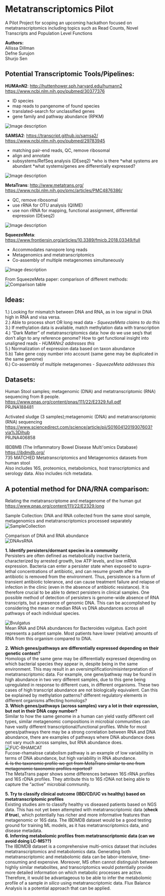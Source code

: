 # Metatranscriptomics Pilot
A Pilot Project for scoping an upcoming hackathon focused on metatranscriptomics including topics such as Read Counts, Novel Transcripts and Population Level Functions    

**Authors:**    
Allissa Dillman  
Defne Surujon    
Shurjo Sen    


## Potential Transcriptomic Tools/Pipelines:     

**HUMAnN2**: http://huttenhower.sph.harvard.edu/humann2
https://www.ncbi.nlm.nih.gov/pubmed/30377376
* ID species
* map reads to pangenome of found species
* translated-search for unclassified genes
* gene family and pathway abundance (RPKM)

![Image description](http://huttenhower.sph.harvard.edu/sites/default/files/humann2_diamond_500x500.jpg)


**SAMSA2**: https://transcript.github.io/samsa2/ 
https://www.ncbi.nlm.nih.gov/pubmed/29783945
* matching pair-end reads, QC, remove ribosomal
* align and annotate
* subsystems/RefSeq analysis (DEseq2)
	*who is there
	*what systems are abundant
	*what systems/genes are differentially expressed?

![Image description](https://www.biorxiv.org/content/biorxiv/early/2017/09/29/195826/F1.medium.gif)

**MetaTrans**: http://www.metatrans.org/
https://www.ncbi.nlm.nih.gov/pmc/articles/PMC4876386/
* QC, remove ribosomal
* use rRNA for OTU analysis (QIIME)
* use non rRNA for mapping, functional assignment, differential expression (DEseq2)

![Image description](https://media.nature.com/m685/nature-assets/srep/2016/160523/srep26447/images_hires/srep26447-f1.jpg)

**SqueezeMeta**: https://www.frontiersin.org/articles/10.3389/fmicb.2018.03349/full    
* Accommodates nanopore long reads    
* Metagenomics and metatranscriptomics    
* Co-assembly of multiple metagenomes simultaneously    

![Image description](https://www.ncbi.nlm.nih.gov/pmc/articles/PMC6353838/bin/fmicb-09-03349-g001.jpg)

From SqueezeMeta paper: comparison of different methods:    
![Comparison table](https://www.frontiersin.org/files/Articles/425882/fmicb-09-03349-HTML/image_m/fmicb-09-03349-t001.jpg)
## Ideas:    
1.) Looking for mismatch between DNA and RNA, as in low signal in DNA high in RNA and visa versa.        
2.) Able to process short OR long read data - *SqueezeMeta claims to do this*    
3.) If methylation data is available, match methylation data with transcription     
4.) “Dark Matter” of metatranscriptomics data: how do we use seq’s that don’t align to any reference genome? How to get functional insight into unaligned reads - *HUMANn2 addresses this*     
5.) Normalization of expression data based on taxon abundance    
5.b) Take gene copy number into account (same gene may be duplicated in the same genome)        
6.) Co-assembly of multiple metagenomes - *SqueezeMeta addresses this*     


## Datasets:    
Human Stool samples; metagenomic (DNA) and metatranscriptomic (RNA) sequencing from 8 people.     
https://www.pnas.org/content/pnas/111/22/E2329.full.pdf    
PRJNA188481    
    
Activated sludge (3 samples);metagenomic (DNA) and metatranscriptomic (RNA) sequencing    
https://www.sciencedirect.com/science/article/pii/S0160412019307603?via%3Dihub    
PRJNA406858    

IBDBMB (The Inflammatory Bowel Disease Multi'omics Database)    
https://ibdmdb.org/    
735 MATCHED Metatranscriptomics and Metagenomics datasets from human stool     
Also includes 16S, proteomics, metabolomics, host transcriptomics and serology data. Also includes rich metadata. 

## A potential method for DNA/RNA comparison: 
Relating the metatranscriptome and metagenome of the human gut    
https://www.pnas.org/content/111/22/E2329.long    

Sample Collection: DNA and RNA collected from the same stool sample, metagenomics and metatranscriptomics processed separately        
![SampleCollection](https://www.pnas.org/content/pnas/111/22/E2329/F1.medium.gif)    
    
Comparison of DNA and RNA abundance    
![DNAvsRNA](https://www.pnas.org/content/pnas/111/22/E2329/F4.medium.gif)    
    
**1. Identify persisters/dormant species in a community**    
    Persisters are often defined as metabolically inactive bacteria, characterized by arrested growth, low ATP levels, and low mRNA expression. Bacteria can enter a persister state when exposed to supra-lethal concentrations of antibiotic, and can resume growth after the antibiotic is removed from the environment. Thus, persistence is a form of transient antibiotic tolerance, and can cause treatment failure and relapse of infection in the clinic (even in the absence of antibiotic resistance). It is therefore crucial to be able to detect persisters in clinical samples. One possible method of detection of persisters is genome-wide absence of RNA transcripts, but a presence of genomic DNA. This can be accomplished by considering the mean or median RNA vs DNA abundances across all pathways of each individual species.

![Bvulgatus](https://github.com/NCBI-Hackathons/Metatranscriptomics_Pilot/blob/master/g__Bacteroides.s__Bacteroides_vulgatus.png?raw=true)     
Mean RNA and DNA abundances for Bacteroides vulgatus. Each point represents a patient sample. Most patients have lower (relative) amounts of RNA from this organism compared to DNA.     

**2. Which genes/pathways are differentially expressed depending on their genetic context?**    
    Homologs of the same gene may be differentially expressed depending on which bacterial species they appear in, despite being in the same environment. This may result in an oversimplification/misinterpretation of metatranscriptomic data. For example, one gene/pathway may be found in high abundance in two very different samples, due to this gene being upregulated in response to different cues, in different organisms. These two cases of high transcript abundance are not biologically equivalent. 
    Can this be explained by methylation patterns? different regulatory elements in different organisms affecting homologs?     
**3. Which genes/pathways (across samples) vary a lot in their expression, but not in their DNA copy number?**     
    Similar to how the same genome in a human can yield vastly different cell types, similar metagenomic compositions in microbial communities can have vastly different transcriptional/functional profiles. While for most genes/pathways there may be a strong correlation between RNA and DNA abundance, there are examples of pathways where DNA abundance does not vary much across samples, but RNA abundance does. 
![FUC-RHAMCAT](https://github.com/NCBI-Hackathons/Metatranscriptomics_Pilot/blob/master/FUC-RHAMCAT-PWY.png?raw=true)    
Fucose-rhamalose catabolism pathway is an example of low variability in terms of DNA abundance, but high variability in RNA abundance.     
~~4. Is the taxonomic profile we get from MetaTrans similar to one from metagenomic taxonomic profiles reported?~~    
    The MetaTrans paper shows some differences between 16S rRNA profiles and 16S rDNA profiles. They attribute this to 16S rDNA not being able to capture the "active" microbial community. 
    
**5. Try to classify clinical outcome (IBD/CD/UC vs healthy) based on metatranscriptomic profiles**    
    Existing studies aim to classify healthy vs diseased patients based on NGS data. This has not yet been attempted with metatranscriptomic data (**check if true**), which potentially has richer and more informative features than metagenomic or 16S data. The IBDMDB dataset would be a good testing ground for training ML models, as it has metatranscriptomics data, and disease metadata.     
**6. Inferring metabolomic profiles from metatranscriptomic data (can we avoid doing LC-MS??)**     
    The IBDMDB dataset is a comprehensive multi-omics dataset that includes metatranscriptomics and metabolomics data. Generating both metatranscriptomic and metabolomic data can be labor-intensive, time-consuming and expensive. Moreover, MS often cannot distinguish between highliy similar metabolites, and transcriptomics would potentially provide more detailed information on which metabolic processes are active. Therefore, it would be advantageous to be able to infer the metabolomic profile of a sample *in silico* using metatranscriptomic data. Flux Balance Analysis is a potential approach that can be applied. 
